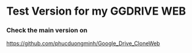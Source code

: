 # Test Version for my GGDRIVE WEB
### Check the main version on
https://github.com/phucduongminh/Google_Drive_CloneWeb
